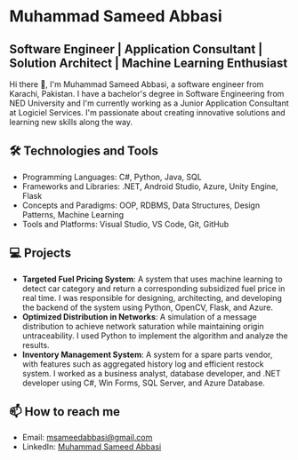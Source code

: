 # Muhammad Sameed Abbasi
## Software Engineer | Application Consultant | Solution Architect | Machine Learning Enthusiast

Hi there 👋, I'm Muhammad Sameed Abbasi, a software engineer from Karachi, Pakistan. I have a bachelor's degree in Software Engineering from NED University and I'm currently working as a Junior Application Consultant at Logiciel Services. I'm passionate about creating innovative solutions and learning new skills along the way.

## 🛠️ Technologies and Tools
- Programming Languages: C#, Python, Java, SQL
- Frameworks and Libraries: .NET, Android Studio, Azure, Unity Engine, Flask
- Concepts and Paradigms: OOP, RDBMS, Data Structures, Design Patterns, Machine Learning
- Tools and Platforms: Visual Studio, VS Code, Git, GitHub

## 💻 Projects
- **Targeted Fuel Pricing System**: A system that uses machine learning to detect car category and return a corresponding subsidized fuel price in real time. I was responsible for designing, architecting, and developing the backend of the system using Python, OpenCV, Flask, and Azure.
- **Optimized Distribution in Networks**: A simulation of a message distribution to achieve network saturation while maintaining origin untraceability. I used Python to implement the algorithm and analyze the results.
- **Inventory Management System**: A system for a spare parts vendor, with features such as aggregated history log and efficient restock system. I worked as a business analyst, database developer, and .NET developer using C#, Win Forms, SQL Server, and Azure Database.

## 📫 How to reach me
- Email: msameedabbasi@gmail.com
- LinkedIn: [Muhammad Sameed Abbasi](https://www.linkedin.com/in/muhammad-sameed-abbasi/)
